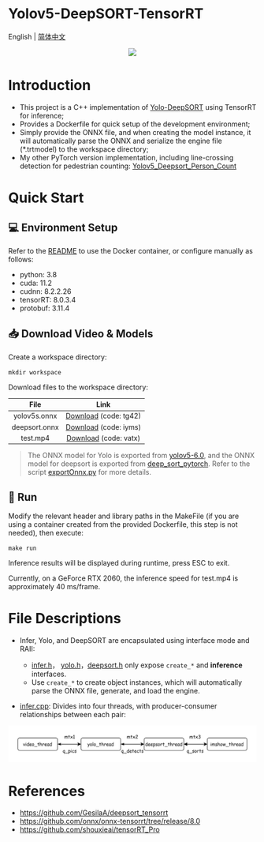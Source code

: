 # Yolov5-DeepSORT-TensorRT
English | [简体中文](./README.md)

<div align=center>
<img src="./assets/demo.gif"/>
</div>

# Introduction

- This project is a C++ implementation of [Yolo-DeepSORT](https://github.com/ZQPei/deep_sort_pytorch) using TensorRT for inference;
- Provides a Dockerfile for quick setup of the development environment;
- Simply provide the ONNX file, and when creating the model instance, it will automatically parse the ONNX and serialize the engine file (*.trtmodel) to the workspace directory;
- My other PyTorch version implementation, including line-crossing detection for pedestrian counting: [Yolov5_Deepsort_Person_Count](https://github.com/Tongkaio/Yolov5_Deepsort_Person_Count)

# Quick Start
## 💻 Environment Setup
Refer to the [README](docker/README.md) to use the Docker container, or configure manually as follows:
- python: 3.8
- cuda: 11.2
- cudnn: 8.2.2.26
- tensorRT: 8.0.3.4
- protobuf: 3.11.4

## 📥 Download Video & Models
Create a workspace directory:
```shell
mkdir workspace
```

Download files to the workspace directory:

|     File      |                             Link                             |
| :-----------: | :----------------------------------------------------------: |
| yolov5s.onnx  | [Download](https://pan.baidu.com/s/1RLFFuATbg9MkqLLBd3Nzdw) (code: tg42) |
| deepsort.onnx | [Download](https://pan.baidu.com/s/1kmDId6lzpCN50xH7e1t8BA) (code: iyms) |
| test.mp4      | [Download](https://pan.baidu.com/s/1dnPyUtfWupk6YTUOKj7Rxg) (code: vatx) |

> The ONNX model for Yolo is exported from [yolov5-6.0](https://github.com/ultralytics/yolov5/tree/v6.0), and the ONNX model for deepsort is exported from [deep_sort_pytorch](https://github.com/ZQPei/deep_sort_pytorch). Refer to the script [exportOnnx.py](https://github.com/GesilaA/deepsort_tensorrt/blob/master/exportOnnx.py) for more details.

## 🏃‍ Run
Modify the relevant header and library paths in the MakeFile (if you are using a container created from the provided Dockerfile, this step is not needed), then execute:
```shell
make run
```

Inference results will be displayed during runtime, press ESC to exit.

Currently, on a GeForce RTX 2060, the inference speed for test.mp4 is approximately 40 ms/frame.

# File Descriptions
- Infer, Yolo, and DeepSORT are encapsulated using interface mode and RAII:
  - [infer.h](src/infer/infer.h)， [yolo.h](src/yolo/yolo.h)，[deepsort.h](src/deepsort/include/deepsort.h) only expose `create_*` and **inference** interfaces.
  - Use `create_*` to create object instances, which will automatically parse the ONNX file, generate, and load the engine.

- [infer.cpp](src/infer/infer.cpp): Divides into four threads, with producer-consumer relationships between each pair:

![Alt text](assets/thread.png)

# References
- https://github.com/GesilaA/deepsort_tensorrt
- https://github.com/onnx/onnx-tensorrt/tree/release/8.0
- https://github.com/shouxieai/tensorRT_Pro